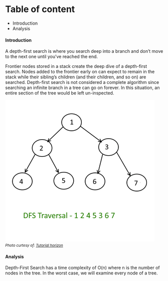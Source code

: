# Table of content
- Introduction
- Analysis

#### Introduction 
A depth-first search is where you search deep into a branch and don’t move to the next one until you’ve reached the end.

Frontier nodes stored in a stack create the deep dive of a depth-first search. Nodes added to the frontier early on can expect to remain in the stack while their sibling’s children (and their children, and so on) are searched. Depth-first search is not considered a complete algorithm since searching an infinite branch in a tree can go on forever. In this situation, an entire section of the tree would be left un-inspected.

![tree_dfs](tree_dfs.webp)
<small>_Photo curtesy of: [Tutorial horizon](https://algorithms.tutorialhorizon.com/depth-first-searchtraversal-in-binary-tree/)_</small>
#### Analysis

Depth-First Search has a time complexity of O(n) where n is the number of nodes in the tree. In the worst case, we will examine every node of a tree.
